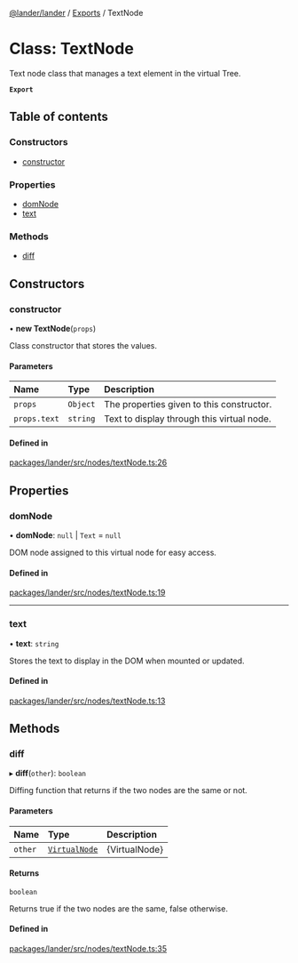 [@lander/lander](../README.md) / [Exports](../modules.md) / TextNode

# Class: TextNode

Text node class that manages a text element in the virtual Tree.

**`Export`**

## Table of contents

### Constructors

- [constructor](TextNode.md#constructor)

### Properties

- [domNode](TextNode.md#domnode)
- [text](TextNode.md#text)

### Methods

- [diff](TextNode.md#diff)

## Constructors

### constructor

• **new TextNode**(`props`)

Class constructor that stores the values.

#### Parameters

| Name | Type | Description |
| :------ | :------ | :------ |
| `props` | `Object` | The properties given to this constructor. |
| `props.text` | `string` | Text to display through this virtual node. |

#### Defined in

[packages/lander/src/nodes/textNode.ts:26](https://github.com/Minivera/lander/blob/a051bab/packages/lander/src/nodes/textNode.ts#L26)

## Properties

### domNode

• **domNode**: ``null`` \| `Text` = `null`

DOM node assigned to this virtual node for easy access.

#### Defined in

[packages/lander/src/nodes/textNode.ts:19](https://github.com/Minivera/lander/blob/a051bab/packages/lander/src/nodes/textNode.ts#L19)

___

### text

• **text**: `string`

Stores the text to display in the DOM when mounted or updated.

#### Defined in

[packages/lander/src/nodes/textNode.ts:13](https://github.com/Minivera/lander/blob/a051bab/packages/lander/src/nodes/textNode.ts#L13)

## Methods

### diff

▸ **diff**(`other`): `boolean`

Diffing function that returns if the two nodes are the same or not.

#### Parameters

| Name | Type | Description |
| :------ | :------ | :------ |
| `other` | [`VirtualNode`](../modules.md#virtualnode) | {VirtualNode} |

#### Returns

`boolean`

Returns true if the two nodes are the same, false otherwise.

#### Defined in

[packages/lander/src/nodes/textNode.ts:35](https://github.com/Minivera/lander/blob/a051bab/packages/lander/src/nodes/textNode.ts#L35)
